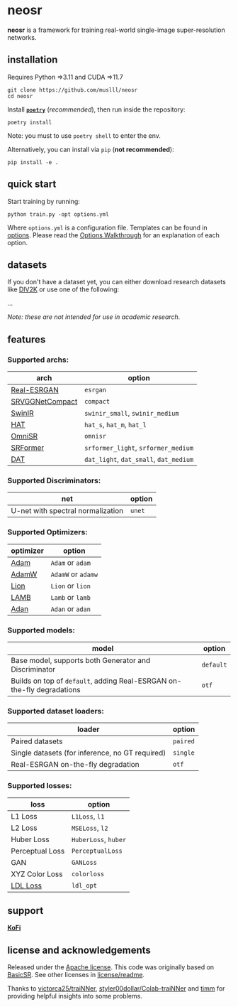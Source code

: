 # neosr

**neosr** is a framework for training real-world single-image super-resolution networks.

## installation

Requires Python =>3.11 and CUDA =>11.7
```
git clone https://github.com/muslll/neosr
cd neosr
```
Install [**`poetry`**](https://python-poetry.org/) (*recommended*), then run inside the repository:
```
poetry install
```
Note: you must to use `poetry shell` to enter the env.


Alternatively, you can install via `pip` (**not recommended**):
```
pip install -e .
```

## quick start

Start training by running:

```
python train.py -opt options.yml
```
Where `options.yml` is a configuration file. Templates can be found in [options](options/).
Please read the [Options Walkthrough]() for an explanation of each option.

## datasets

If you don't have a dataset yet, you can either download research datasets like [DIV2K](https://data.vision.ee.ethz.ch/cvl/DIV2K/) or use one of the following:

...

*Note: these are not intended for use in academic research*.

## features

### Supported archs:

| arch                                                                                              | option                                 |
|---------------------------------------------------------------------------------------------------|----------------------------------------|
| [Real-ESRGAN](https://github.com/xinntao/Real-ESRGAN)                                             | `esrgan`                               |
| [SRVGGNetCompact](https://github.com/XPixelGroup/BasicSR/blob/master/basicsr/archs/srvgg_arch.py) | `compact`                              |
| [SwinIR](https://github.com/JingyunLiang/SwinIR)                                                  | `swinir_small`, `swinir_medium`        |
| [HAT](https://github.com/XPixelGroup/HAT)                                                         | `hat_s`, `hat_m`, `hat_l`              |
| [OmniSR](https://github.com/Francis0625/Omni-SR)                                                  | `omnisr`                               |
| [SRFormer](https://github.com/HVision-NKU/SRFormer)                                               | `srformer_light`, `srformer_medium`    |
| [DAT](https://github.com/zhengchen1999/dat)                                                       | `dat_light`, `dat_small`, `dat_medium` |

### Supported Discriminators:

| net                               | option |
|-----------------------------------|--------|
| U-net with spectral normalization | `unet` |

### Supported Optimizers:

| optimizer                                                                 | option             |
|---------------------------------------------------------------------------|--------------------|
| [Adam](https://pytorch.org/docs/stable/generated/torch.optim.Adam.html)   | `Adam` or `adam`   |
| [AdamW](https://pytorch.org/docs/stable/generated/torch.optim.AdamW.html) | `AdamW` or `adamw` |
| [Lion](https://arxiv.org/abs/2302.06675)                                  | `Lion` or `lion`   |
| [LAMB](https://arxiv.org/abs/1904.00962)                                  | `Lamb` or `lamb`   |
| [Adan](https://github.com/sail-sg/Adan)                                   | `Adan` or `adan`   |

### Supported models:

| model                                                                  | option    |
|------------------------------------------------------------------------|-----------|
| Base model, supports both Generator and Discriminator                  | `default` |
| Builds on top of `default`, adding Real-ESRGAN on-the-fly degradations | `otf`     |

### Supported dataset loaders:

| loader                                          | option   |
|-------------------------------------------------|----------|
| Paired datasets                                 | `paired` |
| Single datasets (for inference, no GT required) | `single` |
| Real-ESRGAN on-the-fly degradation              | `otf`    |

### Supported losses:

| loss                                        | option               |
|---------------------------------------------|----------------------|
| L1 Loss                                     | `L1Loss`, `l1`       |
| L2 Loss                                     | `MSELoss`, `l2`      |
| Huber Loss                                  | `HuberLoss`, `huber` |
| Perceptual Loss                             | `PerceptualLoss`     |
| GAN                                         | `GANLoss`            |
| XYZ Color Loss                              | `colorloss`          |
| [LDL Loss](https://github.com/csjliang/LDL) | `ldl_opt`            |

## support

[**KoFi**]()

## license and acknowledgements

Released under the [Apache license](license.txt).
This code was originally based on [BasicSR](https://github.com/XPixelGroup/BasicSR). See other licenses in [license/readme](license/readme.md).

Thanks to [victorca25/traiNNer](https://github.com/victorca25/traiNNer), [styler00dollar/Colab-traiNNer](https://github.com/styler00dollar/Colab-traiNNer/) and [timm](https://github.com/huggingface/pytorch-image-models) for providing helpful insights into some problems.

